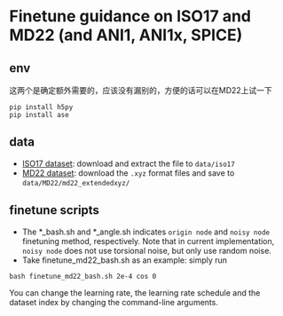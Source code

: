 # Finetune guidance on ISO17 and MD22 (and ANI1, ANI1x, SPICE)

## env
这两个是确定额外需要的，应该没有漏别的，方便的话可以在MD22上试一下
```
pip install h5py
pip install ase
```

## data
- [ISO17 dataset](http://quantum-machine.org/datasets/): download and extract the file to `data/iso17`
- [MD22 dataset](http://www.sgdml.org/#datasets): download the `.xyz` format files and save to `data/MD22/md22_extendedxyz/`

## finetune scripts
- The *_bash.sh and *_angle.sh indicates `origin node` and `noisy node` finetuning method, respectively. 
  Note that in current implementation, `noisy node` does not use torsional noise, but only use random noise.
- Take finetune_md22_bash.sh as an example: simply run
```
bash finetune_md22_bash.sh 2e-4 cos 0
```
You can change the learning rate, the learning rate schedule and the dataset index by changing the command-line arguments.

